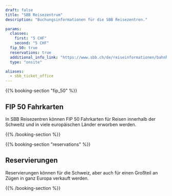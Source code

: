 ```yaml
---
draft: false
title: "SBB Reisezentrum"
description: "Buchungsinformationen für die SBB Reisezentren."

params:
  classes:
    first: "5 CHF"
    second: "5 CHF"
  fip_50: true
  reservations: true
  additional_info_link: "https://www.sbb.ch/de/reiseinformationen/bahnhoefe/services-bahnhof.html"
  type: "onsite"

aliases:
  - sbb_ticket_office
---
```


{{% booking-section "fip_50" %}}

## FIP 50 Fahrkarten

In SBB Reisezentren können FIP 50 Fahrkarten für Reisen innerhalb der Schweitz und in viele europäischen Länder erworben werden.

{{% /booking-section %}}

{{% booking-section "reservations" %}}

## Reservierungen

Reservierungen können für die Schweiz, aber auch für einen Großteil an Zügen in ganz Europa verkauft werden.

{{% /booking-section %}}
